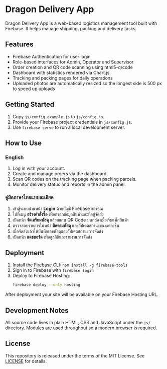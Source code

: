 # Dragon Delivery App

Dragon Delivery App is a web-based logistics management tool built with Firebase. It helps manage shipping, packing and delivery tasks.

## Features

- Firebase Authentication for user login
- Role-based interfaces for Admin, Operator and Supervisor
- Order creation and QR code scanning using html5-qrcode
- Dashboard with statistics rendered via Chart.js
- Tracking and packing pages for daily operations
- Uploaded photos are automatically resized so the longest side is 500&nbsp;px to speed up uploads

## Getting Started

1. Copy `js/config.example.js` to `js/config.js`.
2. Provide your Firebase project credentials in `js/config.js`.
3. Use `firebase serve` to run a local development server.

## How to Use

### English
1. Log in with your account.
2. Create and manage orders via the dashboard.
3. Scan QR codes on the tracking page when packing parcels.
4. Monitor delivery status and reports in the admin panel.

### คู่มือภาษาไทยแบบละเอียด
1. เข้าสู่ระบบผ่านหน้า **Login** ด้วยบัญชี Firebase ของคุณ
2. ไปที่เมนู **สร้างคำสั่งซื้อ** เพื่อกรอกข้อมูลสินค้าและที่อยู่จัดส่ง
3. เปิดหน้า **จัดเตรียมพัสดุ** แล้วสแกน QR Code บนกล่องเมื่อเริ่มแพ็กสินค้า
4. ตรวจสอบรายการในหน้า **ติดตามพัสดุ** และอัปเดตสถานะของแต่ละชิ้น
5. เมื่อจัดส่งแล้วให้บันทึกเลขพัสดุและอัปเดตสถานะการจัดส่ง
6. เปิดหน้า **แดชบอร์ด** เพื่อดูสถิติและรายงานการจัดส่ง

## Deployment

1. Install the Firebase CLI: `npm install -g firebase-tools`
2. Sign in to Firebase with `firebase login`
3. Deploy to Firebase Hosting:
   ```bash
   firebase deploy --only hosting
   ```

After deployment your site will be available on your Firebase Hosting URL.

## Development Notes

All source code lives in plain HTML, CSS and JavaScript under the `js/` directory. Modules are used throughout so a modern browser is required.

## License

This repository is released under the terms of the MIT License. See [LICENSE](LICENSE) for details.
